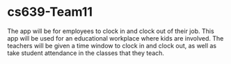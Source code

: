 # cs639-Team11

The app will be for employees to clock in and clock out of their job. This app will be used for an educational workplace where kids are involved. The teachers will be given a time window to clock in and clock out, as well as take student attendance in the classes that they teach.
